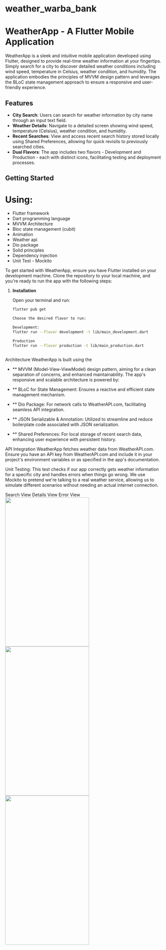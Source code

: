 # weather_warba_bank

# WeatherApp - A Flutter Mobile Application

WeatherApp is a sleek and intuitive mobile application developed using Flutter, designed to provide real-time weather information at your fingertips. Simply search for a city to discover detailed weather conditions including wind speed, temperature in Celsius, weather condition, and humidity. The application embodies the principles of MVVM design pattern and leverages the BLoC state management approach to ensure a responsive and user-friendly experience.


## Features

- **City Search**: Users can search for weather information by city name through an input text field.
- **Weather Details**: Navigate to a detailed screen showing wind speed, temperature (Celsius), weather condition, and humidity.
- **Recent Searches**: View and access recent search history stored locally using Shared Preferences, allowing for quick revisits to previously searched cities.
- **Dual Flavors**: The app includes two flavors - Development and Production - each with distinct icons, facilitating testing and deployment processes.

## Getting Started
# Using:
- Flutter framework
- Dart programming language
- MVVM Architecture
- Bloc state management (cubit)
- Animation
- Weather api
- Dio package
- Solid principles
- Dependency injection
- Unit Test - Mockito

To get started with WeatherApp, ensure you have Flutter installed on your development machine. Clone the repository to your local machine, and you're ready to run the app with the following steps:

1. **Installation**

   Open your terminal and run:

   ```bash
   flutter pub get
   
   Choose the desired flavor to run:
   
   Development:
   flutter run --flavor development -t lib/main_development.dart
   
   Production
   flutter run --flavor production -t lib/main_production.dart



Architecture
WeatherApp is built using the 
- ** MVVM (Model-View-ViewModel) design pattern, aiming for a clean separation of concerns, 
and enhanced maintainability. The app's responsive and scalable architecture is powered by:

- ** BLoC for State Management: Ensures a reactive and efficient state management mechanism.
- ** Dio Package: For network calls to WeatherAPI.com, facilitating seamless API integration.
- ** JSON Serializable & Annotation: Utilized to streamline and reduce boilerplate code associated with JSON serialization.
- ** Shared Preferences: For local storage of recent search data, enhancing user experience with persistent history.

API Integration
WeatherApp fetches weather data from WeatherAPI.com. 
Ensure you have an API key from WeatherAPI.com and include it in your project's 
environment variables or as specified in the app's documentation.


Unit Testing:
This test checks if our app correctly gets weather information for a specific city 
and handles errors when things go wrong. 
We use Mockito to pretend we're talking to a real weather service, 
allowing us to simulate different scenarios without needing an actual internet connection.


 <tr>
    <td>Search View</td>
    <td>Details View</td>
    <td>Error View</td>
  </tr>
  <tr>
    <td><img src="https://github.com/Qadomy/Weather/blob/master/assets/images/screen2.jpg" width=270 height=480></td>
    <td><img src="https://github.com/Qadomy/Weather/blob/master/assets/images/screen1.jpg" width=270 height=480></td>
    <td><img src="https://github.com/Qadomy/Weather/blob/master/assets/images/screen3.jpg" width=270 height=480></td>
  </tr>